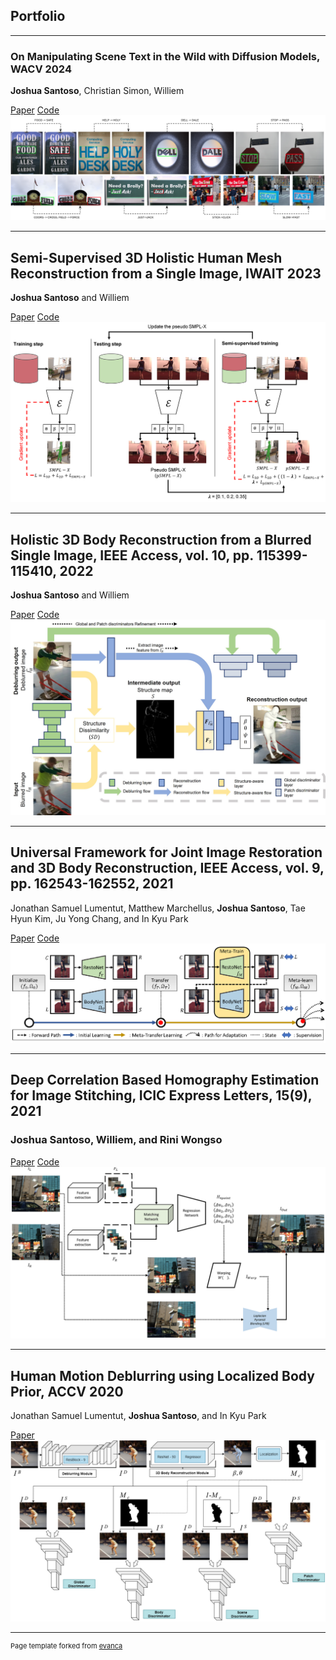 ## Portfolio

---

### On Manipulating Scene Text in the Wild with Diffusion Models, WACV 2024
**Joshua Santoso**, Christian Simon, Williem

[Paper](https://arxiv.org/pdf/2311.00734) [Code](https://github.com/joshuajano/DBEST)
<img src="images/publications/wacv2024.png?raw=true"/>

---

## Semi-Supervised 3D Holistic Human Mesh Reconstruction from a Single Image, IWAIT 2023
**Joshua Santoso** and Williem

[Paper](https://doi.org/10.1117/12.2665606) [Code](https://github.com/joshuajano/SSHHMA/)
<img src="images/publications/iwait2023.png?raw=true"/>

---

## Holistic 3D Body Reconstruction from a Blurred Single Image, IEEE Access, vol. 10, pp. 115399-115410, 2022
**Joshua Santoso** and Williem

[Paper](https://ieeexplore.ieee.org/document/9933771) [Code](https://github.com/joshuajano/D2R/)
<img src="images/publications/ieee_access2022.jpg?raw=true"/>

---

## Universal Framework for Joint Image Restoration and 3D Body Reconstruction, IEEE Access, vol. 9, pp. 162543-162552, 2021
Jonathan Samuel Lumentut, Matthew Marchellus, **Joshua Santoso**, Tae Hyun Kim, Ju Yong Chang, and In Kyu Park

[Paper](https://ieeexplore.ieee.org/document/9933771) [Code](https://github.com/joshuajano/D2R/)
<img src="images/publications/ieee_access2021.png?raw=true"/>

---

## Deep Correlation Based Homography Estimation for Image Stitching, ICIC Express Letters, 15(9), 2021
### Joshua Santoso, Williem, and Rini Wongso

[Paper](http://www.icicel.org/ell/contents/2021/9/el-15-09-12.pdf) [Code](https://github.com/joshuajano/DCH)
<img src="images/publications/icic_express2021.png?raw=true"/>

---

## Human Motion Deblurring using Localized Body Prior, ACCV 2020
Jonathan Samuel Lumentut, **Joshua Santoso**, and In Kyu Park

[Paper](https://openaccess.thecvf.com/content/ACCV2020/papers/Lumentut_Human_Motion_Deblurring_using_Localized_Body_Prior_ACCV_2020_paper.pdf)
<img src="images/publications/accv2020.png?raw=true"/>

---
<p style="font-size:11px">Page template forked from <a href="https://github.com/evanca/quick-portfolio">evanca</a></p>
<!-- Remove above link if you don't want to attibute -->
